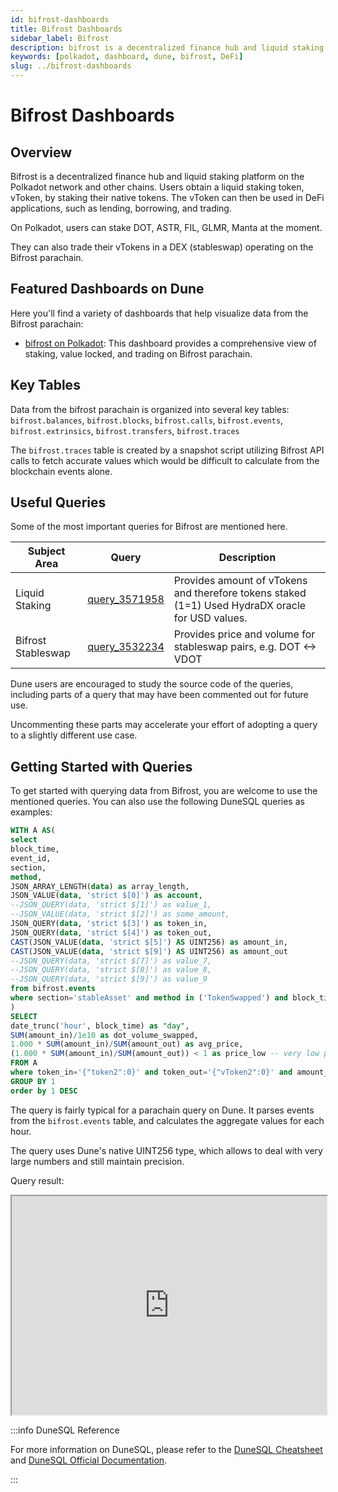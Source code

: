 ```yaml
---
id: bifrost-dashboards
title: Bifrost Dashboards
sidebar_label: Bifrost
description: bifrost is a decentralized finance hub and liquid staking platform.
keywords: [polkadot, dashboard, dune, bifrost, DeFi]
slug: ../bifrost-dashboards
---
```


# Bifrost Dashboards

## Overview

Bifrost is a decentralized finance hub and liquid staking platform on the Polkadot network and other
chains. Users obtain a liquid staking token, vToken, by staking their native tokens. The vToken can
then be used in DeFi applications, such as lending, borrowing, and trading.

On Polkadot, users can stake DOT, ASTR, FIL, GLMR, Manta at the moment.

They can also trade their vTokens in a DEX (stableswap) operating on the Bifrost parachain.

## Featured Dashboards on Dune

Here you'll find a variety of dashboards that help visualize data from the Bifrost parachain:

- [bifrost on Polkadot](https://dune.com/substrate/bifrost): This dashboard provides a comprehensive
  view of staking, value locked, and trading on Bifrost parachain.

## Key Tables

Data from the bifrost parachain is organized into several key tables: `bifrost.balances`,
`bifrost.blocks`, `bifrost.calls`, `bifrost.events`, `bifrost.extrinsics`, `bifrost.transfers`,
`bifrost.traces`

The `bifrost.traces` table is created by a snapshot script utilizing Bifrost API calls to fetch
accurate values which would be difficult to calculate from the blockchain events alone.

## Useful Queries

Some of the most important queries for Bifrost are mentioned here.

| Subject Area       | Query                                             | Description                                                                                      |
| ------------------ | ------------------------------------------------- | ------------------------------------------------------------------------------------------------ |
| Liquid Staking     | [query_3571958](https://dune.com/queries/3571958) | Provides amount of vTokens and therefore tokens staked (1=1) Used HydraDX oracle for USD values. |
| Bifrost Stableswap | [query_3532234](https://dune.com/queries/3532234) | Provides price and volume for stableswap pairs, e.g. DOT <-> VDOT                                |

Dune users are encouraged to study the source code of the queries, including parts of a query that
may have been commented out for future use.

Uncommenting these parts may accelerate your effort of adopting a query to a slightly different use
case.

## Getting Started with Queries

To get started with querying data from Bifrost, you are welcome to use the mentioned queries. You
can also use the following DuneSQL queries as examples:

```sql title="Bifrost Loan Market Data" showLineNumbers
WITH A AS(
select
block_time,
event_id,
section,
method,
JSON_ARRAY_LENGTH(data) as array_length,
JSON_VALUE(data, 'strict $[0]') as account,
--JSON_QUERY(data, 'strict $[1]') as value_1,
--JSON_VALUE(data, 'strict $[2]') as some_amount,
JSON_QUERY(data, 'strict $[3]') as token_in,
JSON_QUERY(data, 'strict $[4]') as token_out,
CAST(JSON_VALUE(data, 'strict $[5]') AS UINT256) as amount_in,
CAST(JSON_VALUE(data, 'strict $[9]') AS UINT256) as amount_out
--JSON_QUERY(data, 'strict $[7]') as value_7,
--JSON_QUERY(data, 'strict $[8]') as value_8,
--JSON_QUERY(data, 'strict $[9]') as value_9
from bifrost.events
where section='stableAsset' and method in ('TokenSwapped') and block_time > TIMESTAMP '2024-05-01'
)
SELECT
date_trunc('hour', block_time) as "day",
SUM(amount_in)/1e10 as dot_volume_swapped,
1.000 * SUM(amount_in)/SUM(amount_out) as avg_price,
(1.000 * SUM(amount_in)/SUM(amount_out)) < 1 as price_low -- very low prices
FROM A
where token_in='{"token2":0}' and token_out='{"vToken2":0}' and amount_out>0 and block_time > TIMESTAMP '2024-05-01'
GROUP BY 1
order by 1 DESC

```

The query is fairly typical for a parachain query on Dune. It parses events from the
`bifrost.events` table, and calculates the aggregate values for each hour.

The query uses Dune's native UINT256 type, which allows to deal with very large numbers and still
maintain precision.

Query result:

<iframe src="https://dune.com/embeds/3532234/5941878/" height="350" width="100%"></iframe>

:::info DuneSQL Reference

For more information on DuneSQL, please refer to the [DuneSQL Cheatsheet](../dunesql-cheatsheet.md)
and
[DuneSQL Official Documentation](https://docs.dune.com/query-engine/Functions-and-operators/index).

:::
